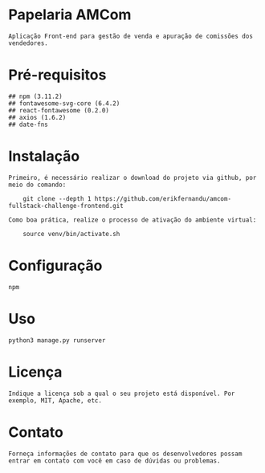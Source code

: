 
# Papelaria AMCom

    Aplicação Front-end para gestão de venda e apuração de comissões dos vendedores.

# Pré-requisitos

    ## npm (3.11.2)
    ## fontawesome-svg-core (6.4.2)
    ## react-fontawesome (0.2.0)
    ## axios (1.6.2)
    ## date-fns

# Instalação

    Primeiro, é necessário realizar o download do projeto via github, por meio do comando:

        git clone --depth 1 https://github.com/erikfernandu/amcom-fullstack-challenge-frontend.git

    Como boa prática, realize o processo de ativação do ambiente virtual:

        source venv/bin/activate.sh

# Configuração

    npm

# Uso

    python3 manage.py runserver

# Licença

    Indique a licença sob a qual o seu projeto está disponível. Por exemplo, MIT, Apache, etc.

# Contato

    Forneça informações de contato para que os desenvolvedores possam entrar em contato com você em caso de dúvidas ou problemas.

